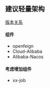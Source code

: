 ## 建议轻量架构

[版本关系](https://github.com/alibaba/spring-cloud-alibaba/wiki/%E7%89%88%E6%9C%AC%E8%AF%B4%E6%98%8E)

#### 组件

- openfeign
- Cloud-Alibaba
- Alibaba-Nacos

#### 考虑增加组件

- xx-job
